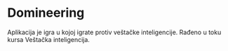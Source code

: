 # Domineering
Aplikacija je igra u kojoj igrate protiv veštačke inteligencije. Rađeno u toku kursa Veštačka inteligencija. 
